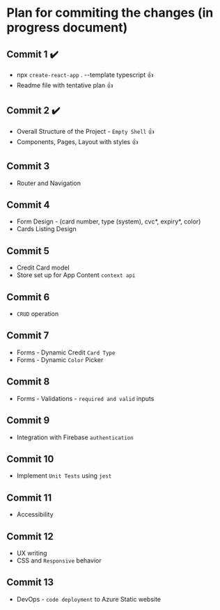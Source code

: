 # Plan for commiting the changes (in progress document)

## Commit 1 :heavy_check_mark:

- npx `create-react-app` . --template typescript :thumbsup:
- Readme file with tentative plan :thumbsup:

## Commit 2 :heavy_check_mark:
- Overall Structure of the Project - `Empty Shell` :thumbsup:
- Components, Pages, Layout with styles :thumbsup:

## Commit 3
-  Router and Navigation

## Commit 4
-  Form Design - (card number, type (system), cvc*, expiry*, color)
-  Cards Listing Design

## Commit 5
-  Credit Card model
-  Store set up for App Content `context api`

## Commit 6
-  `CRUD` operation

## Commit 7
-  Forms - Dynamic Credit `Card Type`
-  Forms - Dynamic `Color` Picker

## Commit 8
-  Forms - Validations - `required and valid` inputs

## Commit 9
-  Integration with Firebase `authentication`

## Commit 10
-  Implement `Unit Tests` using `jest`

## Commit 11
-  Accessibility

## Commit 12
-  UX writing
-  CSS and `Responsive` behavior 

## Commit 13
-  DevOps - `code deployment` to Azure Static website